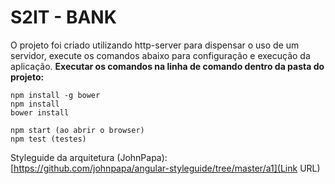 # S2IT - BANK

O projeto foi criado utilizando http-server para dispensar o uso de um servidor, execute os comandos abaixo para configuração e execução da aplicação.
**Executar os comandos na linha de comando dentro da pasta do projeto:**
```
npm install -g bower
npm install
bower install

npm start (ao abrir o browser)
npm test (testes)
```

Styleguide da arquitetura (JohnPapa):
[https://github.com/johnpapa/angular-styleguide/tree/master/a1](Link URL)
